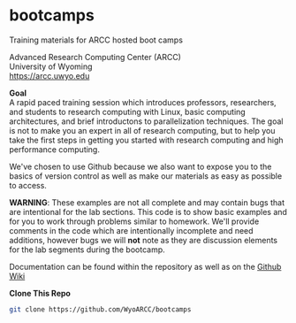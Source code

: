 # bootcamps
Training materials for ARCC hosted boot camps

Advanced Research Computing Center (ARCC)  
University of Wyoming  
https://arcc.uwyo.edu  

**Goal**  
A rapid paced training session which introduces professors, researchers, and students to research computing with Linux,
basic computing architectures, and brief introductons to parallelization techniques. The goal is not to make you an
expert in all of research computing, but to help you take the first steps in getting you started with research computing
and high performance computing.  

We've chosen to use Github because we also want to expose you to the basics of version control as well as make our
materials as easy as possible to access.

**WARNING**: These examples are not all complete and may contain bugs that are intentional for the lab sections. This code
is to show basic examples and for you to work through problems similar to homework. We'll provide comments in the code
which are intentionally incomplete and need additions, however bugs we will **not** note as they are discussion elements for the lab segments during the bootcamp.

Documentation can be found within the repository as well as on the [Github Wiki](https://github.com/WyoARCC/bootcamps/wiki)

**Clone This Repo**  
```bash
git clone https://github.com/WyoARCC/bootcamps
```
